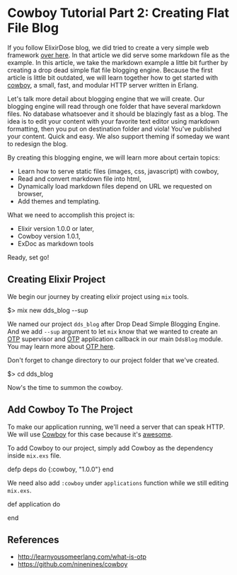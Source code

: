 # Cowboy Tutorial Part 2: Creating Flat File Blog

If you follow ElixirDose blog, we did tried to create a very simple web framework [over here](http://elixirdose.com/post/lets-build-a-web-framework). In that article we did serve some markdown file as the example. In this article, we take the markdown example a little bit further by creating a drop dead simple flat file blogging engine. Because the first article is little bit outdated, we will learn together how to get started with [cowboy](https://github.com/ninenines/cowboy), a small, fast, and modular HTTP server written in Erlang.

Let's talk more detail about blogging engine that we will create. Our blogging engine will read through one folder that have several markdown files. No database whatsoever and it should be blazingly fast as a blog. The idea is to edit your content with your favorite text editor using markdown formatting, then you put on destination folder and viola! You've published your content. Quick and easy. We also support theming if someday we want to redesign the blog.

By creating this blogging engine, we will learn more about certain topics:

* Learn how to serve static files (images, css, javascript) with cowboy,
* Read and convert markdown file into html,
* Dynamically load markdown files depend on URL we requested on browser,
* Add themes and templating.

What we need to accomplish this project is:

* Elixir version 1.0.0 or later,
* Cowboy version 1.0.1,
* ExDoc as markdown tools

Ready, set go!

## Creating Elixir Project

We begin our journey by creating elixir project using `mix` tools.

  $> mix new dds_blog --sup

We named our project `dds_blog` after Drop Dead Simple Blogging Engine. And we add `--sup` argument to let `mix` know that we wanted to create an [OTP](http://learnyousomeerlang.com/what-is-otp) supervisor and [OTP](http://learnyousomeerlang.com/what-is-otp) application callback in our main `DdsBlog` module. You may learn more about [OTP here](http://learnyousomeerlang.com/what-is-otp).

Don't forget to change directory to our project folder that we've created.

  $> cd dds_blog

Now's the time to summon the cowboy.

## Add Cowboy To The Project

To make our application running, we'll need a server that can speak HTTP. We will use [Cowboy](https://github.com/ninenines/cowboy) for this case because it's [awesome](http://elixirdose.com/post/lets-build-a-web-framework).

To add Cowboy to our project, simply add Cowboy as the dependency inside `mix.exs` file.

  defp deps do
    {:cowboy, "1.0.0"}
  end

We need also add `:cowboy` under `applications` function while we still editing `mix.exs`.

  def application do

  end


## References

* http://learnyousomeerlang.com/what-is-otp
* https://github.com/ninenines/cowboy
